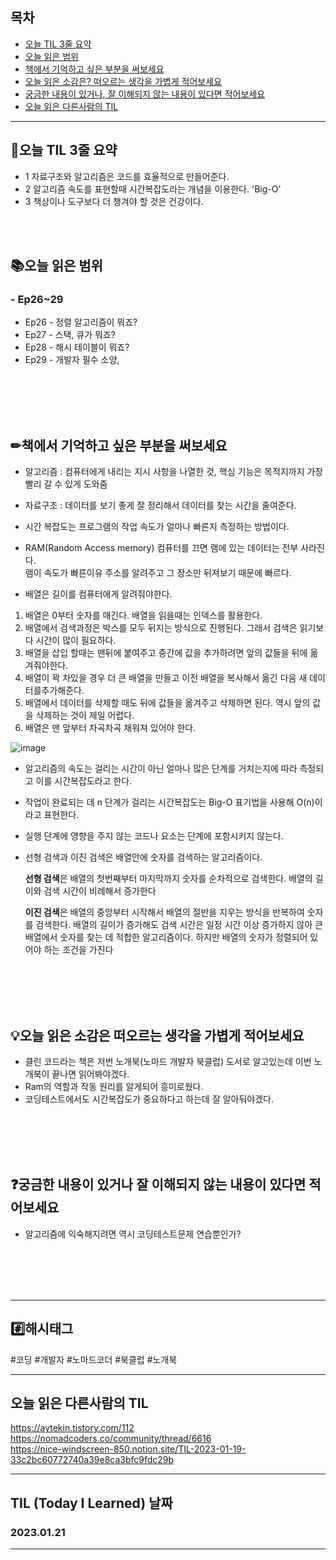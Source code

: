 
## 목차

- [오늘 TIL 3줄 요약](#오늘-TIL-3줄-요약)
- [오늘 읽은 범위](#오늘-읽은-범위)
- [책에서 기억하고 싶은 부분을 써보세요](#책에서-기억하고-싶은-부분을-써보세요)
- [오늘 읽은 소감은? 떠오르는 생각을 가볍게 적어보세요](#오늘-읽은-소감은-떠오르는-생각을-가볍게-적어보세요)
- [궁금한 내용이 있거나, 잘 이해되지 않는 내용이 있다면 적어보세요](#궁금한-내용이-있거나-잘-이해되지-않는-내용이-있다면-적어보세요)
- [오늘 읽은 다른사람의 TIL](#오늘-읽은-다른사람의-TIL)

***
## 🌠오늘 TIL 3줄 요약

- 1 자료구조와 알고리즘은 코드를 효율적으로 만들어준다.
- 2 알고리즘 속도를 표현할때 시간복잡도라는 개념을 이용한다. 'Big-O'
- 3 책상이나 도구보다 더 챙겨야 할 것은 건강이다.
<br>
<br>


## 📚오늘 읽은 범위

### - Ep26~29
- Ep26 - 정렬 알고리즘이 뭐죠?
- Ep27 - 스택, 큐가 뭐죠?
- Ep28 - 해시 테이블이 뭐죠?
- Ep29 - 개발자 필수 소양, 

<br>
<br>
<br>
<br>


## ✏책에서 기억하고 싶은 부분을 써보세요
- 알고리즘 : 컴퓨터에게 내리는 지시 사항을 나열한 것, 핵심 기능은 목적지까지 가장 빨리 갈 수 있게 도와줌
- 자료구조 : 데이터를 보기 좋게 잘 정리해서 데이터를 찾는 시간을 줄여준다.

- 시간 복잡도는 프로그램의 작업 속도가 얼마나 빠른지 측정하는 방법이다.
- RAM(Random Access memory) 컴퓨터를 끄면 램에 있는 데이터는 전부 사라진다.<br>
 램이 속도가 빠른이유 주소를 알려주고 그 장소만 뒤져보기 때문에 빠르다.
- 배열은 길이를 컴퓨터에게 알려줘야한다.
1. 배열은 0부터 숫자를 매긴다. 배열을 읽을때는 인덱스를 활용한다.
2. 배열에서 검색과정은 박스를 모두 뒤지는 방식으로 진행된다. 그래서 검색은 읽기보다 시간이 많이 필요하다.
3. 배열을 삽입 할때는 맨뒤에 붙여주고 중간에 값을 추가하려면 앞의 값들을 뒤에 옮겨줘야한다.
4. 배열이 꽉 차있을 경우 더 큰 배열을 만들고 이전 배열을 복사해서 옮긴 다음 새 데이터를추가해준다.
5. 배열에서 데이터를 삭제할 때도 뒤에 값들을 옮겨주고 삭제하면 된다. 역시 앞의 값을 삭제하는 것이 제일 어렵다.
6. 배열은 맨 앞부터 차곡차곡 채워져 있어야 한다.

![image](https://user-images.githubusercontent.com/103614919/213359176-29446b12-c725-40a7-9dcf-1c86d172ba98.png)


- 알고리즘의 속도는 걸리는 시간이 아닌 얼마나 많은 단계를 거치는지에 따라 측정되고 이를 시간복잡도라고 한다.<br>
- 작업이 완료되는 데 n 단계가 걸리는 시간복잡도는 Big-O 표기법을 사용해 O(n)이라고 표현한다. <br>
- 실행 단계에 영향을 주지 않는 코드나 요소는 단계에 포함시키지 않는다.
- 선형 검색과 이진 검색은 배열안에 숫자를 검색하는 알고리즘이다.
    
    **선형 검색**은 배열의 첫번째부터 마지막까지 숫자를 순차적으로 검색한다. 배열의 길이와 검색 시간이 비례해서 증가한다
    
    **이진 검색**은 배열의 중앙부터 시작해서 배열의 절반을 지우는 방식을 반복하여 숫자를 검색한다.
    배열의 길이가 증가해도 검색 시간은 일정 시간 이상 증가하지 않아 큰 배열에서 숫자를 찾는 데 적합한 알고리즘이다. 하지만 배열의 숫자가 정렬되어 있어야 하는 조건을 가진다



<br>
<br>
<br>
<br>


## 💡오늘 읽은 소감은 떠오르는 생각을 가볍게 적어보세요
- 클린 코드라는 책은 저번 노개북(노마드 개발자 북클럽) 도서로 알고있는데 이번 노개북이 끝나면 읽어봐야겠다.
- Ram의 역할과 작동 원리를 알게되어 흥미로웠다.
- 코딩테스트에서도 시간복잡도가 중요하다고 하는데 잘 알아둬야겠다.
<br>
<br>
<br>
<br>


## ❓궁금한 내용이 있거나 잘 이해되지 않는 내용이 있다면 적어보세요
- 알고리즘에 익숙해지려면 역시 코딩테스트문제 연습뿐인가?


<br>
<br>
<br>
<br>







***

## #️⃣해시태그 ##
#코딩 #개발자 #노마드코더 #북클럽 #노개북

***

## 오늘 읽은 다른사람의 TIL
https://aytekin.tistory.com/112  
https://nomadcoders.co/community/thread/6616  
https://nice-windscreen-850.notion.site/TIL-2023-01-19-33c2bc60772740a39e8ca3bfc9fdc29b



***

## TIL (Today I Learned) 날짜
  
  ### 2023.01.21
  
***
